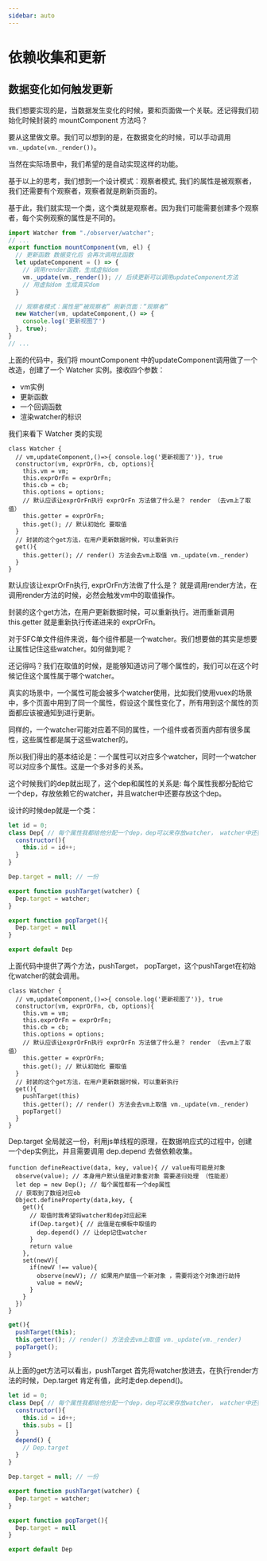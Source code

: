 ```yaml
---
sidebar: auto
---
```


# 依赖收集和更新

## 数据变化如何触发更新

我们想要实现的是，当数据发生变化的时候，要和页面做一个关联。还记得我们初始化时候封装的 mountComponent 方法吗？

要从这里做文章。我们可以想到的是，在数据变化的时候，可以手动调用 `vm._update(vm._render())`。

当然在实际场景中，我们希望的是自动实现这样的功能。

基于以上的思考，我们想到一个设计模式：观察者模式, 我们的属性是被观察者，我们还需要有个观察者，观察者就是刷新页面的。

基于此，我们就实现一个类，这个类就是观察者。因为我们可能需要创建多个观察者，每个实例观察的属性是不同的。

```js
import Watcher from "./observer/watcher";
// ...
export function mountComponent(vm, el) {
  // 更新函数 数据变化后 会再次调用此函数
  let updateComponent = () => {
    // 调用render函数，生成虚拟dom
    vm._update(vm._render()); // 后续更新可以调用updateComponent方法
    // 用虚拟dom 生成真实dom
  }

  // 观察者模式：属性是“被观察者” 刷新页面：“观察者”
  new Watcher(vm, updateComponent,() => {
    console.log('更新视图了')
  }, true); 
}
// ...
```

上面的代码中，我们将 mountComponent 中的updateComponent调用做了一个改造，创建了一个 Watcher 实例。接收四个参数：
- vm实例
- 更新函数
- 一个回调函数
- 渲染watcher的标识

我们来看下 Watcher 类的实现 

```js{8-9}
class Watcher {
  // vm,updateComponent,()=>{ console.log('更新视图了')}, true
  constructor(vm, exprOrFn, cb, options){
    this.vm = vm;
    this.exprOrFn = exprOrFn;
    this.cb = cb;
    this.options = options;
    // 默认应该让exprOrFn执行 exprOrFn 方法做了什么是？ render （去vm上了取值）
    this.getter = exprOrFn; 
    this.get(); // 默认初始化 要取值
  }
  // 封装的这个get方法，在用户更新数据时候，可以重新执行
  get(){
    this.getter(); // render() 方法会去vm上取值 vm._update(vm._render)
  }
}
```

默认应该让exprOrFn执行, exprOrFn方法做了什么是？ 就是调用render方法，在调用render方法的时候，必然会触发vm中的取值操作。

封装的这个get方法，在用户更新数据时候，可以重新执行。进而重新调用 this.getter 就是重新执行传递进来的 exprOrFn。

对于SFC单文件组件来说，每个组件都是一个watcher。我们想要做的其实是想要让属性记住这些watcher。如何做到呢？

还记得吗？我们在取值的时候，是能够知道访问了哪个属性的，我们可以在这个时候记住这个属性属于哪个watcher。

真实的场景中，一个属性可能会被多个watcher使用，比如我们使用vuex的场景中，多个页面中用到了同一个属性，假设这个属性变化了，所有用到这个属性的页面都应该被通知到进行更新。

同样的，一个watcher可能对应着不同的属性，一个组件或者页面内部有很多属性，这些属性都是属于这些watcher的。

所以我们得出的基本结论是：一个属性可以对应多个watcher，同时一个watcher可以对应多个属性。这是一个多对多的关系。

这个时候我们的dep就出现了，这个dep和属性的关系是: 每个属性我都分配给它一个dep，存放依赖它的watcher，并且watcher中还要存放这个dep。

设计的时候dep就是一个类：

```js
let id = 0;
class Dep{ // 每个属性我都给他分配一个dep，dep可以来存放watcher， watcher中还要存放这个dep
  constructor(){
    this.id = id++;
  }
}

Dep.target = null; // 一份

export function pushTarget(watcher) {
  Dep.target = watcher;
}

export function popTarget(){
  Dep.target = null
}

export default Dep
```

上面代码中提供了两个方法，pushTarget， popTarget，这个pushTarget在初始化watcher的就会调用。

```js{8-9}
class Watcher {
  // vm,updateComponent,()=>{ console.log('更新视图了')}, true
  constructor(vm, exprOrFn, cb, options){
    this.vm = vm;
    this.exprOrFn = exprOrFn;
    this.cb = cb;
    this.options = options;
    // 默认应该让exprOrFn执行 exprOrFn 方法做了什么是？ render （去vm上了取值）
    this.getter = exprOrFn; 
    this.get(); // 默认初始化 要取值
  }
  // 封装的这个get方法，在用户更新数据时候，可以重新执行
  get(){
    pushTarget(this)
    this.getter(); // render() 方法会去vm上取值 vm._update(vm._render)
    popTarget()
  }
}
```

Dep.target 全局就这一份，利用js单线程的原理，在数据响应式的过程中，创建一个dep实例比，并且需要调用 dep.depend 去做依赖收集。

```js{3,8-10}
function defineReactive(data, key, value){ // value有可能是对象
  observe(value); // 本身用户默认值是对象套对象 需要递归处理 （性能差）
  let dep = new Dep(); // 每个属性都有一个dep属性
  // 获取到了数组对应ob
  Object.defineProperty(data,key, {
    get(){
      // 取值时我希望将watcher和dep对应起来
      if(Dep.target){ // 此值是在模板中取值的
        dep.depend() // 让dep记住watcher
      }
      return value
    },
    set(newV){ 
      if(newV !== value){
        observe(newV); // 如果用户赋值一个新对象 ，需要将这个对象进行劫持
        value = newV;
      }
    }
  })
}
```

```js
get(){
  pushTarget(this);
  this.getter(); // render() 方法会去vm上取值 vm._update(vm._render)
  popTarget();
}
```

从上面的get方法可以看出，pushTarget 首先将watcher放进去，在执行render方法的时候，Dep.target 肯定有值，此时走dep.depend()。

```js
let id = 0;
class Dep{ // 每个属性我都给他分配一个dep，dep可以来存放watcher， watcher中还要存放这个dep
  constructor(){
    this.id = id++;
    this.subs = []
  }
  depend() {
    // Dep.target
  }
}

Dep.target = null; // 一份

export function pushTarget(watcher) {
  Dep.target = watcher;
}

export function popTarget(){
  Dep.target = null
}

export default Dep
```




















